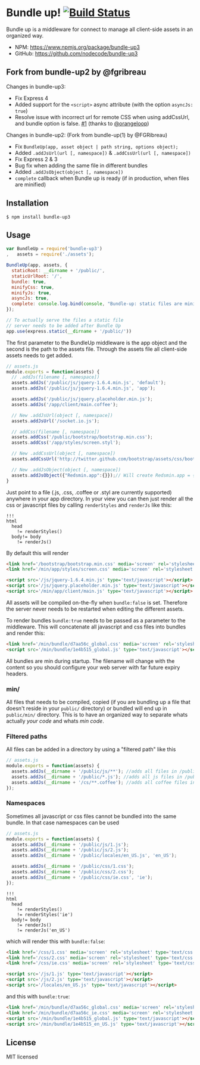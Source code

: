 Bundle up!  [![Build Status](https://secure.travis-ci.org/FGRibreau/bundle-up.png)](https://secure.travis-ci.org/FGRibreau/bundle-up)
==========

Bundle up is a middleware for connect to manage all client-side assets in an organized way.

* NPM: https://www.npmjs.org/package/bundle-up3
* GitHub: https://github.com/nodecode/bundle-up3

Fork from bundle-up2 by @fgribreau
------------------
Changes in bundle-up3:

* Fix Express 4
* Added support for the `<script>` async attribute (with the option `asyncJs: true`)
* Resolve issue with incorrect url for remote CSS when using addCssUrl, and bundle option is false. [#1](https://github.com/nodecode/bundle-up3/pull/1) (thanks to [@orangeloop](https://github.com/orangeloop))

Changes in bundle-up2: (Fork from bundle-up(1) by @FGRibreau)

* Fix `BundleUp(app, asset object | path string, options object);`
* Added `.addJsUrl(url [, namespace])` & `.addCssUrl(url [, namespace])`
* Fix Express 2 & 3
* Bug fix when adding the same file in different bundles
* Added `.addJsObject(object [, namespace])`
* `complete` callback when Bundle up is ready (if in production, when files are minified)

Installation
------------

    $ npm install bundle-up3

Usage
-----

``` js
var BundleUp = require('bundle-up3')
,   assets = require('./assets');

BundleUp(app, assets, {
  staticRoot: __dirname + '/public/',
  staticUrlRoot: '/',
  bundle: true,
  minifyCss: true,
  minifyJs: true,
  asyncJs: true,
  complete: console.log.bind(console, "Bundle-up: static files are minified/ready")
});

// To actually serve the files a static file
// server needs to be added after Bundle Up
app.use(express.static(__dirname + '/public/'))
```

The first parameter to the BundleUp middleware is the app object and the second is the path to the assets file. Through the assets file all client-side assets needs to get added.

``` js
// assets.js
module.exports = function(assets) {
  // .addJs(filename [, namespace])
  assets.addJs('/public/js/jquery-1.6.4.min.js', 'default');
  assets.addJs('/public/js/jquery-1.6.4.min.js', 'app');

  assets.addJs('/public/js/jquery.placeholder.min.js');
  assets.addJs('/app/client/main.coffee');

  // New .addJsUrl(object [, namespace])
  assets.addJsUrl('/socket.io.js');

  // addCss(filename [, namespace])
  assets.addCss('/public/bootstrap/bootstrap.min.css');
  assets.addCss('/app/styles/screen.styl');

  // New .addCssUrl(object [, namespace])
  assets.addCssUrl('http://twitter.github.com/bootstrap/assets/css/bootstrap.css');

  // New .addJsObject(object [, namespace])
  assets.addJsObject({"Redsmin.app":{}});// Will create Redsmin.app = {};
}
```

Just point to a file (.js, .css, .coffee or .styl are currently supported) anywhere in your app directory. In your view you can then just render all the css or javascript files by calling `renderStyles` and `renderJs` like this:

``` jade
!!!
html
  head
    != renderStyles()
  body!= body
    != renderJs()
```

By default this will render

``` html
<link href='/bootstrap/bootstrap.min.css' media='screen' rel='stylesheet' type='text/css'/>
<link href='/min/app/styles/screen.css' media='screen' rel='stylesheet' type='text/css'/>

<script src='/js/jquery-1.6.4.min.js' type='text/javascript'></script>
<script src='/js/jquery.placeholder.min.js' type='text/javascript'></script>
<script src='/min/app/client/main.js' type='text/javascript'></script>
```

All assets will be compiled on-the-fly when `bundle:false` is set. Therefore the server never
needs to be restarted when editing the different assets.

To render bundles `bundle:true` needs to be passed as a parameter to the middleware. This will concatenate all javascript and css files into bundles and render this:

``` html
<link href='/min/bundle/d7aa56c_global.css' media='screen' rel='stylesheet' type='text/css'/>
<script src='/min/bundle/1e4b515_global.js' type='text/javascript'></script>
```

All bundles are min during startup. The filename will change with the content so you should configure your web server with far future expiry headers.

### min/

All files that needs to be compiled, copied (if you are bundling up a file that doesn't reside in your `public/` directory) or bundled will end up in `public/min/` directory. This is to have an organized way to separate whats actually *your code* and whats *min code*.

### Filtered paths

All files can be added in a directory by using a "filtered path" like this

``` js
// assets.js
module.exports = function(assets) {
  assets.addJs(__dirname + '/public/js/**'); //adds all files in /public/js (subdirectories included)
  assets.addJs(__dirname + '/public/*.js'); //adds all js files in /public
  assets.addJs(__dirname + '/cs/**.coffee'); //adds all coffee files in /cs (subdirectories included)
});
```
### Namespaces

Sometimes all javascript or css files cannot be bundled into the same bundle. In that case
namespaces can be used

``` js
// assets.js
module.exports = function(assets) {
  assets.addJs(__dirname + '/public/js/1.js');
  assets.addJs(__dirname + '/public/js/2.js');
  assets.addJs(__dirname + '/public/locales/en_US.js', 'en_US');

  assets.addJs(__dirname + '/public/css/1.css');
  assets.addJs(__dirname + '/public/css/2.css');
  assets.addJs(__dirname + '/public/css/ie.css', 'ie');
});
```

``` jade
!!!
html
  head
    != renderStyles()
    != renderStyles('ie')
  body!= body
    != renderJs()
    != renderJs('en_US')
```

which will render this with `bundle:false`:

``` html
<link href='/css/1.css' media='screen' rel='stylesheet' type='text/css'/>
<link href='/css/2.css' media='screen' rel='stylesheet' type='text/css'/>
<link href='/css/ie.css' media='screen' rel='stylesheet' type='text/css'/>

<script src='/js/1.js' type='text/javascript'></script>
<script src='/js/2.js' type='text/javascript'></script>
<script src='/locales/en_US.js' type='text/javascript'></script>
```

and this with `bundle:true`:

``` html
<link href='/min/bundle/d7aa56c_global.css' media='screen' rel='stylesheet' type='text/css'/>
<link href='/min/bundle/d7aa56c_ie.css' media='screen' rel='stylesheet' type='text/css'/>
<script src='/min/bundle/1e4b515_global.js' type='text/javascript'></script>
<script src='/min/bundle/1e4b515_en_US.js' type='text/javascript'></script>
```

License
-------

MIT licensed
